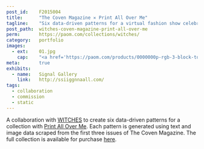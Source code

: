 ```yaml
---
post_id:    F2015004
title:      "The Coven Magazine ✕ Print All Over Me"
tagline:    "Six data-driven patterns for a virtual fashion show celebrating Issue No. 4 of The Coven Magazine."
post_path:  witches-coven-magazine-print-all-over-me
perm:       https://paom.com/collections/witches/
category:   portfolio
images:
  - ext:    01.jpg
    cap:    "<a href='https://paom.com/products/0000000p-rgb-3-block-top/' target='_blank'>RGB-3 Block top</a>"
meta:       true
exhibits:
  - name:   Signal Gallery
    link:   http://ssiiggnnaall.com/
tags:
  - collaboration
  - commission
  - static
---
```

A collaboration with [WITCHES](http://www.witchesofbushwick.com/) to create six data-driven patterns for a collection with [Print All Over Me](http://printallover.me). Each pattern is generated using text and image data scraped from the first three issues of The Coven Magazine. The full collection is available for purchase [here](https://paom.com/collections/witches/).